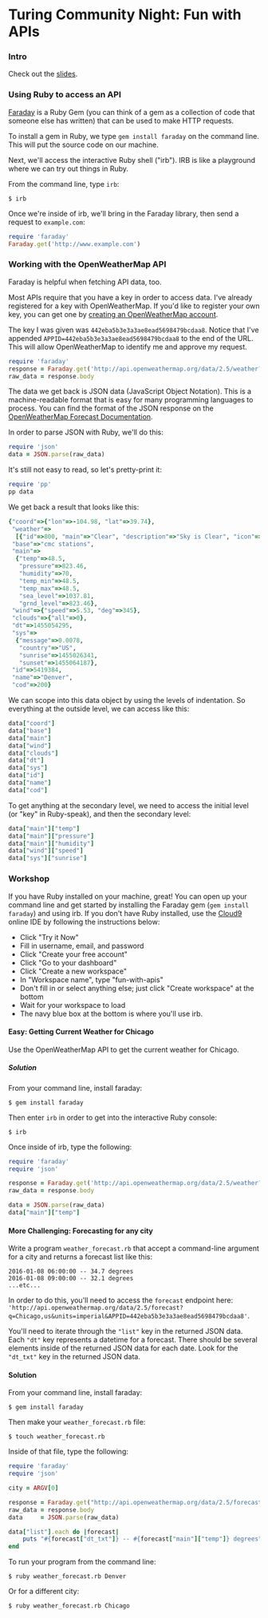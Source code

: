 # Turing Community Night: Fun with APIs

### Intro

Check out the [slides](https://www.dropbox.com/s/lg82paogkwt9xcb/Turing%20-%20Fun%20with%20APIs.key.pdf?dl=0). 

### Using Ruby to access an API 

[Faraday](https://github.com/lostisland/faraday) is a Ruby Gem (you can think of a gem as a collection of code that someone else has written) that can be used to make HTTP requests.

To install a gem in Ruby, we type `gem install faraday` on the command line. This will put the source code on our machine.

Next, we'll access the interactive Ruby shell ("irb"). IRB is like a playground where we can try out things in Ruby.

From the command line, type `irb`:

```
$ irb
```

Once we're inside of irb, we'll bring in the Faraday library, then send a request to `example.com`:

```ruby
require 'faraday'
Faraday.get('http://www.example.com')
```

### Working with the OpenWeatherMap API

Faraday is helpful when fetching API data, too. 

Most APIs require that you have a key in order to access data. I've already registered for a key with OpenWeatherMap. If you'd like to register your own key, you can get one by [creating an OpenWeatherMap account](http://home.openweathermap.org/users/sign_up). 

The key I was given was `442eba5b3e3a3ae8ead5698479bcdaa8`. Notice that I've appended `APPID=442eba5b3e3a3ae8ead5698479bcdaa8` to the end of the URL. This will allow OpenWeatherMap to identify me and approve my request. 

```ruby
require 'faraday'
response = Faraday.get('http://api.openweathermap.org/data/2.5/weather?q=Denver,us&units=imperial&APPID=442eba5b3e3a3ae8ead5698479bcdaa8')
raw_data = response.body
```

The data we get back is JSON data (JavaScript Object Notation). This is a machine-readable format that is easy for many programming languages to process. You can find the format of the JSON response on the [OpenWeatherMap Forecast Documentation](http://openweathermap.org/forecast5). 

In order to parse JSON with Ruby, we'll do this:

```ruby
require 'json'
data = JSON.parse(raw_data)
```

It's still not easy to read, so let's pretty-print it:

```ruby
require 'pp'
pp data
```

We get back a result that looks like this:

```ruby
{"coord"=>{"lon"=>-104.98, "lat"=>39.74},
 "weather"=>
  [{"id"=>800, "main"=>"Clear", "description"=>"Sky is Clear", "icon"=>"01d"}],
 "base"=>"cmc stations",
 "main"=>
  {"temp"=>48.5,
   "pressure"=>823.46,
   "humidity"=>70,
   "temp_min"=>48.5,
   "temp_max"=>48.5,
   "sea_level"=>1037.81,
   "grnd_level"=>823.46},
 "wind"=>{"speed"=>5.53, "deg"=>345},
 "clouds"=>{"all"=>0},
 "dt"=>1455054295,
 "sys"=>
  {"message"=>0.0078,
   "country"=>"US",
   "sunrise"=>1455026341,
   "sunset"=>1455064187},
 "id"=>5419384,
 "name"=>"Denver",
 "cod"=>200}
 ```

We can scope into this data object by using the levels of indentation. So everything at the outside level, we can access like this:

```ruby
data["coord"]
data["base"]
data["main"]
data["wind"]
data["clouds"]
data["dt"]
data["sys"]
data["id"]
data["name"]
data["cod"]
```

To get anything at the secondary level, we need to access the initial level (or "key" in Ruby-speak), and then the secondary level:

```ruby
data["main"]["temp"]
data["main"]["pressure"]
data["main"]["humidity"]
data["wind"]["speed"]
data["sys"]["sunrise"]
```

### Workshop

If you have Ruby installed on your machine, great! You can open up your command line and get started by installing the Faraday gem (`gem install faraday`) and using irb. If you don't have Ruby installed, use the [Cloud9](https://c9.io/) online IDE by following the instructions below: 

* Click "Try it Now"
* Fill in username, email, and password
* Click "Create your free account"
* Click "Go to your dashboard"
* Click "Create a new workspace"
* In "Workspace name", type "fun-with-apis"
* Don't fill in or select anything else; just click "Create workspace" at the bottom
* Wait for your workspace to load 
* The navy blue box at the bottom is where you'll use irb. 

#### Easy: Getting Current Weather for Chicago

Use the OpenWeatherMap API to get the current weather for Chicago. 

##### Solution

From your command line, install faraday:

```
$ gem install faraday
```

Then enter `irb` in order to get into the interactive Ruby console:

```
$ irb
```

Once inside of irb, type the following: 

```ruby
require 'faraday'
require 'json'

response = Faraday.get('http://api.openweathermap.org/data/2.5/weather?q=Chicago,us&units=imperial&APPID=442eba5b3e3a3ae8ead5698479bcdaa8')
raw_data = response.body

data = JSON.parse(raw_data)
data["main"]["temp"]
```

#### More Challenging: Forecasting for any city

Write a program `weather_forecast.rb` that accept a command-line argument for a city and returns a forecast list like this:

```
2016-01-08 06:00:00 -- 34.7 degrees
2016-01-08 09:00:00 -- 32.1 degrees
...etc...
```

In order to do this, you'll need to access the `forecast` endpoint here: `'http://api.openweathermap.org/data/2.5/forecast?q=Chicago,us&units=imperial&APPID=442eba5b3e3a3ae8ead5698479bcdaa8'`.

You'll need to iterate through the `"list"` key in the returned JSON data. Each `"dt"` key represents a datetime for a forecast. There should be several elements inside of the returned JSON data for each date. Look for the `"dt_txt"` key in the returned JSON data. 

#### Solution

From your command line, install faraday:

```
$ gem install faraday
```

Then make your `weather_forecast.rb` file:

```
$ touch weather_forecast.rb
```

Inside of that file, type the following:

```ruby
require 'faraday'
require 'json'

city = ARGV[0]

response = Faraday.get("http://api.openweathermap.org/data/2.5/forecast?q=#{city},us&units=imperial&APPID=442eba5b3e3a3ae8ead5698479bcdaa8")
raw_data = response.body
data     = JSON.parse(raw_data)

data["list"].each do |forecast|
    puts "#{forecast["dt_txt"]} -- #{forecast["main"]["temp"]} degrees"
end
```

To run your program from the command line:

```
$ ruby weather_forecast.rb Denver
```

Or for a different city:

```
$ ruby weather_forecast.rb Chicago
```
